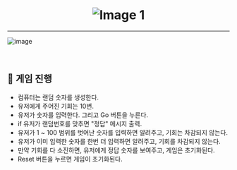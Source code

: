 # <div align="center">  <img src="https://github.com/euijooning/NumberHuntGame/assets/49093239/da9f8c32-2e82-4a8c-bbb1-d0e4e6455e25" alt="Image 1"> </div>
---

![image](https://github.com/euijooning/NumberHuntGame/assets/49093239/810d6d0c-a4ac-487c-92e3-3974f999ec81)

<br>
 
## 🚀 게임 진행
- 컴퓨터는 랜덤 숫자를 생성한다.
- 유저에게 주어진 기회는 10번.
- 유저가 숫자를 입력한다. 그리고 Go 버튼을 누른다.
- if 유저가 랜덤번호를 맞추면 "정답" 메시지 출력.
- 유저가 1 ~ 100 범위를 벗어난 숫자를 입력하면 알려주고, 기회는 차감되지 않는다.
- 유저가 이미 입력한 숫자를 한번 더 입력하면 알려주고, 기회를 차감되지 않는다.
- 만약 기회를 다 소진하면, 유저에게 정답 숫자를 보여주고, 게임은 초기화된다.
- Reset 버튼을 누르면 게임이 초기화된다.
